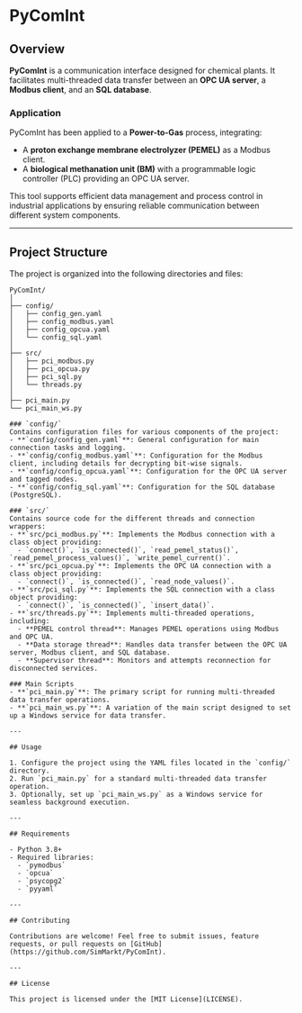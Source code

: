 # PyComInt

## Overview

**PyComInt** is a communication interface designed for chemical plants. It facilitates multi-threaded data transfer between an **OPC UA server**, a **Modbus client**, and an **SQL database**. 

### Application

PyComInt has been applied to a **Power-to-Gas** process, integrating:
- A **proton exchange membrane electrolyzer (PEMEL)** as a Modbus client.
- A **biological methanation unit (BM)** with a programmable logic controller (PLC) providing an OPC UA server.

This tool supports efficient data management and process control in industrial applications by ensuring reliable communication between different system components.

---

## Project Structure

The project is organized into the following directories and files:

```plaintext
PyComInt/
│
├── config/
│   ├── config_gen.yaml
│   ├── config_modbus.yaml
│   ├── config_opcua.yaml
│   └── config_sql.yaml
│
├── src/
│   ├── pci_modbus.py
│   ├── pci_opcua.py
│   ├── pci_sql.py
│   └── threads.py
│
├── pci_main.py
└── pci_main_ws.py

### `config/`
Contains configuration files for various components of the project:
- **`config/config_gen.yaml`**: General configuration for main connection tasks and logging.
- **`config/config_modbus.yaml`**: Configuration for the Modbus client, including details for decrypting bit-wise signals.
- **`config/config_opcua.yaml`**: Configuration for the OPC UA server and tagged nodes.
- **`config/config_sql.yaml`**: Configuration for the SQL database (PostgreSQL).

### `src/`
Contains source code for the different threads and connection wrappers:
- **`src/pci_modbus.py`**: Implements the Modbus connection with a class object providing:
  - `connect()`, `is_connected()`, `read_pemel_status()`, `read_pemel_process_values()`, `write_pemel_current()`.
- **`src/pci_opcua.py`**: Implements the OPC UA connection with a class object providing:
  - `connect()`, `is_connected()`, `read_node_values()`.
- **`src/pci_sql.py`**: Implements the SQL connection with a class object providing:
  - `connect()`, `is_connected()`, `insert_data()`.
- **`src/threads.py`**: Implements multi-threaded operations, including:
  - **PEMEL control thread**: Manages PEMEL operations using Modbus and OPC UA.
  - **Data storage thread**: Handles data transfer between the OPC UA server, Modbus client, and SQL database.
  - **Supervisor thread**: Monitors and attempts reconnection for disconnected services.

### Main Scripts
- **`pci_main.py`**: The primary script for running multi-threaded data transfer operations.
- **`pci_main_ws.py`**: A variation of the main script designed to set up a Windows service for data transfer.

---

## Usage

1. Configure the project using the YAML files located in the `config/` directory.
2. Run `pci_main.py` for a standard multi-threaded data transfer operation.
3. Optionally, set up `pci_main_ws.py` as a Windows service for seamless background execution.

---

## Requirements

- Python 3.8+
- Required libraries:
  - `pymodbus`
  - `opcua`
  - `psycopg2`
  - `pyyaml`

---

## Contributing

Contributions are welcome! Feel free to submit issues, feature requests, or pull requests on [GitHub](https://github.com/SimMarkt/PyComInt).

---

## License

This project is licensed under the [MIT License](LICENSE).
